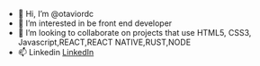 - 👋 Hi, I’m @otaviordc
- 👀 I’m interested in be front end developer
- 💞️ I’m looking to collaborate on projects that use HTML5, CSS3, Javascript,REACT,REACT NATIVE,RUST,NODE
- 📫 Linkedin
  [LinkedIn](https://www.linkedin.com/in/ot%C3%A1vio-ribeiro-de-castro-145801a7/)
<!---
otaviordc/otaviordc is a ✨ special ✨ repository because its `README.md` (this file) appears on your GitHub profile.
You can click the Preview link to take a look at your changes.
--->

